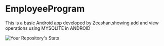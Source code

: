 # EmployeeProgram
This is a basic Android app developed by Zeeshan,showing add and view operations using MYSQLITE in ANDROID

![Your Repository's Stats](https://github-readme-stats.vercel.app/api?username=zeezinc&show_icons=true)
